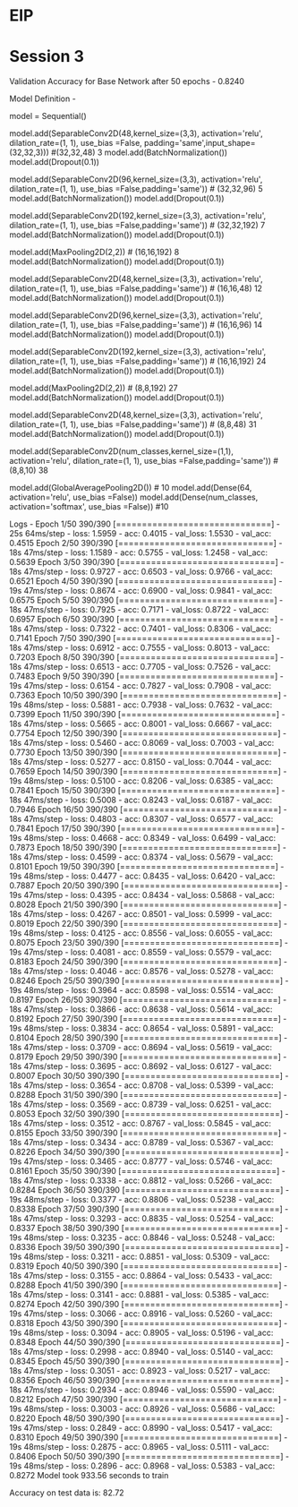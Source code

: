 # EIP

# Session 3
Validation Accuracy for Base Network after 50 epochs - 0.8240


Model Definition -

model = Sequential()

model.add(SeparableConv2D(48,kernel_size=(3,3), activation='relu', dilation_rate=(1, 1), use_bias =False, padding='same',input_shape=(32,32,3))) #(32,32,48) 3
model.add(BatchNormalization())
model.add(Dropout(0.1))

model.add(SeparableConv2D(96,kernel_size=(3,3), activation='relu', dilation_rate=(1, 1), use_bias =False,padding='same')) # (32,32,96) 5
model.add(BatchNormalization())
model.add(Dropout(0.1))

model.add(SeparableConv2D(192,kernel_size=(3,3), activation='relu', dilation_rate=(1, 1), use_bias =False,padding='same')) # (32,32,192) 7
model.add(BatchNormalization())
model.add(Dropout(0.1))

model.add(MaxPooling2D(2,2)) # (16,16,192) 8
model.add(BatchNormalization())
model.add(Dropout(0.1))

model.add(SeparableConv2D(48,kernel_size=(3,3), activation='relu', dilation_rate=(1, 1), use_bias =False,padding='same')) # (16,16,48) 12
model.add(BatchNormalization())
model.add(Dropout(0.1))

model.add(SeparableConv2D(96,kernel_size=(3,3), activation='relu', dilation_rate=(1, 1), use_bias =False,padding='same')) # (16,16,96) 14
model.add(BatchNormalization())
model.add(Dropout(0.1))

model.add(SeparableConv2D(192,kernel_size=(3,3), activation='relu', dilation_rate=(1, 1), use_bias =False,padding='same')) # (16,16,192) 24
model.add(BatchNormalization())
model.add(Dropout(0.1))

model.add(MaxPooling2D(2,2)) # (8,8,192) 27
model.add(BatchNormalization())
model.add(Dropout(0.1))

model.add(SeparableConv2D(48,kernel_size=(3,3), activation='relu', dilation_rate=(1, 1), use_bias =False,padding='same')) # (8,8,48) 31
model.add(BatchNormalization())
model.add(Dropout(0.1))

model.add(SeparableConv2D(num_classes,kernel_size=(1,1), activation='relu', dilation_rate=(1, 1), use_bias =False,padding='same')) # (8,8,10) 38

model.add(GlobalAveragePooling2D()) # 10
model.add(Dense(64, activation='relu', use_bias =False)) 
model.add(Dense(num_classes, activation='softmax', use_bias =False)) #10



Logs - Epoch 1/50
390/390 [==============================] - 25s 64ms/step - loss: 1.5959 - acc: 0.4015 - val_loss: 1.5530 - val_acc: 0.4515
Epoch 2/50
390/390 [==============================] - 18s 47ms/step - loss: 1.1589 - acc: 0.5755 - val_loss: 1.2458 - val_acc: 0.5639
Epoch 3/50
390/390 [==============================] - 18s 47ms/step - loss: 0.9727 - acc: 0.6503 - val_loss: 0.9766 - val_acc: 0.6521
Epoch 4/50
390/390 [==============================] - 19s 47ms/step - loss: 0.8674 - acc: 0.6900 - val_loss: 0.9841 - val_acc: 0.6575
Epoch 5/50
390/390 [==============================] - 18s 47ms/step - loss: 0.7925 - acc: 0.7171 - val_loss: 0.8722 - val_acc: 0.6957
Epoch 6/50
390/390 [==============================] - 18s 47ms/step - loss: 0.7322 - acc: 0.7401 - val_loss: 0.8306 - val_acc: 0.7141
Epoch 7/50
390/390 [==============================] - 18s 47ms/step - loss: 0.6912 - acc: 0.7555 - val_loss: 0.8013 - val_acc: 0.7203
Epoch 8/50
390/390 [==============================] - 18s 47ms/step - loss: 0.6513 - acc: 0.7705 - val_loss: 0.7526 - val_acc: 0.7483
Epoch 9/50
390/390 [==============================] - 19s 47ms/step - loss: 0.6154 - acc: 0.7827 - val_loss: 0.7908 - val_acc: 0.7363
Epoch 10/50
390/390 [==============================] - 19s 48ms/step - loss: 0.5881 - acc: 0.7938 - val_loss: 0.7632 - val_acc: 0.7399
Epoch 11/50
390/390 [==============================] - 18s 47ms/step - loss: 0.5665 - acc: 0.8001 - val_loss: 0.6667 - val_acc: 0.7754
Epoch 12/50
390/390 [==============================] - 18s 47ms/step - loss: 0.5460 - acc: 0.8069 - val_loss: 0.7003 - val_acc: 0.7730
Epoch 13/50
390/390 [==============================] - 18s 47ms/step - loss: 0.5277 - acc: 0.8150 - val_loss: 0.7044 - val_acc: 0.7659
Epoch 14/50
390/390 [==============================] - 19s 48ms/step - loss: 0.5100 - acc: 0.8206 - val_loss: 0.6385 - val_acc: 0.7841
Epoch 15/50
390/390 [==============================] - 18s 47ms/step - loss: 0.5008 - acc: 0.8243 - val_loss: 0.6187 - val_acc: 0.7946
Epoch 16/50
390/390 [==============================] - 18s 47ms/step - loss: 0.4803 - acc: 0.8307 - val_loss: 0.6577 - val_acc: 0.7841
Epoch 17/50
390/390 [==============================] - 19s 48ms/step - loss: 0.4668 - acc: 0.8349 - val_loss: 0.6499 - val_acc: 0.7873
Epoch 18/50
390/390 [==============================] - 18s 47ms/step - loss: 0.4599 - acc: 0.8374 - val_loss: 0.5679 - val_acc: 0.8101
Epoch 19/50
390/390 [==============================] - 19s 48ms/step - loss: 0.4477 - acc: 0.8435 - val_loss: 0.6420 - val_acc: 0.7887
Epoch 20/50
390/390 [==============================] - 19s 47ms/step - loss: 0.4395 - acc: 0.8434 - val_loss: 0.5868 - val_acc: 0.8028
Epoch 21/50
390/390 [==============================] - 18s 47ms/step - loss: 0.4267 - acc: 0.8501 - val_loss: 0.5999 - val_acc: 0.8019
Epoch 22/50
390/390 [==============================] - 19s 48ms/step - loss: 0.4125 - acc: 0.8556 - val_loss: 0.6055 - val_acc: 0.8075
Epoch 23/50
390/390 [==============================] - 19s 47ms/step - loss: 0.4081 - acc: 0.8559 - val_loss: 0.5579 - val_acc: 0.8183
Epoch 24/50
390/390 [==============================] - 18s 47ms/step - loss: 0.4046 - acc: 0.8576 - val_loss: 0.5278 - val_acc: 0.8246
Epoch 25/50
390/390 [==============================] - 19s 48ms/step - loss: 0.3964 - acc: 0.8598 - val_loss: 0.5514 - val_acc: 0.8197
Epoch 26/50
390/390 [==============================] - 18s 47ms/step - loss: 0.3866 - acc: 0.8638 - val_loss: 0.5614 - val_acc: 0.8192
Epoch 27/50
390/390 [==============================] - 19s 48ms/step - loss: 0.3834 - acc: 0.8654 - val_loss: 0.5891 - val_acc: 0.8104
Epoch 28/50
390/390 [==============================] - 18s 47ms/step - loss: 0.3709 - acc: 0.8694 - val_loss: 0.5619 - val_acc: 0.8179
Epoch 29/50
390/390 [==============================] - 18s 47ms/step - loss: 0.3695 - acc: 0.8692 - val_loss: 0.6127 - val_acc: 0.8007
Epoch 30/50
390/390 [==============================] - 18s 47ms/step - loss: 0.3654 - acc: 0.8708 - val_loss: 0.5399 - val_acc: 0.8288
Epoch 31/50
390/390 [==============================] - 18s 47ms/step - loss: 0.3569 - acc: 0.8739 - val_loss: 0.6251 - val_acc: 0.8053
Epoch 32/50
390/390 [==============================] - 18s 47ms/step - loss: 0.3512 - acc: 0.8767 - val_loss: 0.5845 - val_acc: 0.8155
Epoch 33/50
390/390 [==============================] - 18s 47ms/step - loss: 0.3434 - acc: 0.8789 - val_loss: 0.5367 - val_acc: 0.8226
Epoch 34/50
390/390 [==============================] - 19s 47ms/step - loss: 0.3465 - acc: 0.8777 - val_loss: 0.5746 - val_acc: 0.8161
Epoch 35/50
390/390 [==============================] - 18s 47ms/step - loss: 0.3338 - acc: 0.8812 - val_loss: 0.5266 - val_acc: 0.8284
Epoch 36/50
390/390 [==============================] - 19s 48ms/step - loss: 0.3377 - acc: 0.8806 - val_loss: 0.5238 - val_acc: 0.8338
Epoch 37/50
390/390 [==============================] - 18s 47ms/step - loss: 0.3293 - acc: 0.8835 - val_loss: 0.5254 - val_acc: 0.8337
Epoch 38/50
390/390 [==============================] - 19s 48ms/step - loss: 0.3235 - acc: 0.8846 - val_loss: 0.5248 - val_acc: 0.8336
Epoch 39/50
390/390 [==============================] - 19s 48ms/step - loss: 0.3211 - acc: 0.8851 - val_loss: 0.5309 - val_acc: 0.8319
Epoch 40/50
390/390 [==============================] - 18s 47ms/step - loss: 0.3155 - acc: 0.8864 - val_loss: 0.5433 - val_acc: 0.8288
Epoch 41/50
390/390 [==============================] - 18s 47ms/step - loss: 0.3141 - acc: 0.8881 - val_loss: 0.5385 - val_acc: 0.8274
Epoch 42/50
390/390 [==============================] - 19s 47ms/step - loss: 0.3066 - acc: 0.8916 - val_loss: 0.5260 - val_acc: 0.8318
Epoch 43/50
390/390 [==============================] - 19s 48ms/step - loss: 0.3094 - acc: 0.8905 - val_loss: 0.5196 - val_acc: 0.8348
Epoch 44/50
390/390 [==============================] - 18s 47ms/step - loss: 0.2998 - acc: 0.8940 - val_loss: 0.5140 - val_acc: 0.8345
Epoch 45/50
390/390 [==============================] - 18s 47ms/step - loss: 0.3051 - acc: 0.8923 - val_loss: 0.5217 - val_acc: 0.8356
Epoch 46/50
390/390 [==============================] - 18s 47ms/step - loss: 0.2934 - acc: 0.8946 - val_loss: 0.5590 - val_acc: 0.8212
Epoch 47/50
390/390 [==============================] - 19s 48ms/step - loss: 0.3003 - acc: 0.8926 - val_loss: 0.5686 - val_acc: 0.8220
Epoch 48/50
390/390 [==============================] - 19s 47ms/step - loss: 0.2849 - acc: 0.8990 - val_loss: 0.5417 - val_acc: 0.8310
Epoch 49/50
390/390 [==============================] - 19s 48ms/step - loss: 0.2875 - acc: 0.8965 - val_loss: 0.5111 - val_acc: 0.8406
Epoch 50/50
390/390 [==============================] - 19s 48ms/step - loss: 0.2896 - acc: 0.8968 - val_loss: 0.5383 - val_acc: 0.8272
Model took 933.56 seconds to train

Accuracy on test data is: 82.72



